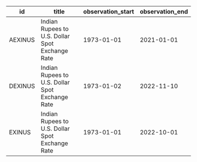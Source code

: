 | id      | title                                           | observation_start   | observation_end   |
|---------|-------------------------------------------------|---------------------|-------------------|
| AEXINUS | Indian Rupees to U.S. Dollar Spot Exchange Rate | 1973-01-01          | 2021-01-01        |
| DEXINUS | Indian Rupees to U.S. Dollar Spot Exchange Rate | 1973-01-02          | 2022-11-10        |
| EXINUS  | Indian Rupees to U.S. Dollar Spot Exchange Rate | 1973-01-01          | 2022-10-01        |